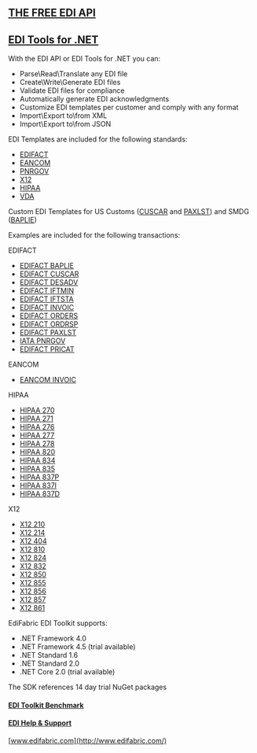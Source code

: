 ## [THE FREE EDI API](https://www.edifabric.com/edi-api.html)

## [EDI Tools for .NET](https://www.edifabric.com/edi-framework-features.html)

With the EDI API or EDI Tools for .NET you can:

* Parse\Read\Translate any EDI file
* Create\Write\Generate EDI files
* Validate EDI files for compliance
* Automatically generate EDI acknowledgments
* Customize EDI templates per customer and comply with any format
* Import\Export to\from XML
* Import\Export to\from JSON

EDI Templates are included for the following standards:

* [EDIFACT](https://support.edifabric.com/hc/en-us/sections/360000070531-EDIFACT-Resources)
* [EANCOM](https://support.edifabric.com/hc/en-us/articles/360000349012-EANCOM-templates-for-versions-D93A-D96A-and-D01B-)
* [PNRGOV](https://support.edifabric.com/hc/en-us/articles/360000349592-PNRGOV-templates)
* [X12](https://support.edifabric.com/hc/en-us/sections/360000067292-X12-Resources)
* [HIPAA](https://support.edifabric.com/hc/en-us/articles/360000372751-HIPAA-templates-270-271-276-277-278-834-835-837)
* [VDA](https://support.edifabric.com/hc/en-us/articles/360000367932-VDA-templates-4905-4906-4908-4913-4915)

Custom EDI Templates for US Customs ([CUSCAR](https://github.com/EdiFabric/Sdk/blob/master/EdiFabric.Sdk.Edifact.Templates.USCustoms/EF_EDIFACT_D03B_CUSCAR.cs) and [PAXLST](https://github.com/EdiFabric/Sdk/blob/master/EdiFabric.Sdk.Edifact.Templates.USCustoms/EF_EDIFACT_D03B_PAXLST.cs)) and SMDG ([BAPLIE](https://github.com/EdiFabric/Sdk/blob/master/EdiFabric.Sdk.Edifact.Templates.Smdg/EF_EDIFACT_D13B_BAPLIE.cs))

Examples are included for the following transactions:

EDIFACT
* [EDIFACT BAPLIE](https://github.com/EdiFabric/Sdk/tree/master/EdiFabric.Sdk.Edifact.BAPLIE)
* [EDIFACT CUSCAR](https://github.com/EdiFabric/Sdk/tree/master/EdiFabric.Sdk.Edifact.CUSCAR)
* [EDIFACT DESADV](https://github.com/EdiFabric/Sdk/tree/master/EdiFabric.Sdk.Edifact.DESADV)
* [EDIFACT IFTMIN](https://github.com/EdiFabric/Sdk/tree/master/EdiFabric.Sdk.Edifact.IFTMIN)
* [EDIFACT IFTSTA](https://github.com/EdiFabric/Sdk/tree/master/EdiFabric.Sdk.Edifact.IFTSTA)
* [EDIFACT INVOIC](https://github.com/EdiFabric/Sdk/tree/master/EdiFabric.Sdk.Edifact.INVOIC)
* [EDIFACT ORDERS](https://github.com/EdiFabric/Sdk/tree/master/EdiFabric.Sdk.Edifact.ORDERS)
* [EDIFACT ORDRSP](https://github.com/EdiFabric/Sdk/tree/master/EdiFabric.Sdk.Edifact.ORDRSP)
* [EDIFACT PAXLST](https://github.com/EdiFabric/Sdk/tree/master/EdiFabric.Sdk.Edifact.PAXLST)
* [IATA PNRGOV](https://github.com/EdiFabric/Sdk/tree/master/EdiFabric.Sdk.Edifact.PNRGOV)
* [EDIFACT PRICAT](https://github.com/EdiFabric/Sdk/tree/master/EdiFabric.Sdk.Edifact.PRICAT)

EANCOM
* [EANCOM INVOIC](https://github.com/EdiFabric/Sdk/tree/master/EdiFabric.Sdk.Eancom.INVOIC)

HIPAA
* [HIPAA 270](https://github.com/EdiFabric/Sdk/tree/master/EdiFabric.Sdk.Hipaa.T270)
* [HIPAA 271](https://github.com/EdiFabric/Sdk/tree/master/EdiFabric.Sdk.Hipaa.T271)
* [HIPAA 276](https://github.com/EdiFabric/Sdk/tree/master/EdiFabric.Sdk.Hipaa.T276)
* [HIPAA 277](https://github.com/EdiFabric/Sdk/tree/master/EdiFabric.Sdk.Hipaa.T277)
* [HIPAA 278](https://github.com/EdiFabric/Sdk/tree/master/EdiFabric.Sdk.Hipaa.T278)
* [HIPAA 820](https://github.com/EdiFabric/Sdk/tree/master/EdiFabric.Sdk.Hipaa.T820)
* [HIPAA 834](https://github.com/EdiFabric/Sdk/tree/master/EdiFabric.Sdk.Hipaa.T834)
* [HIPAA 835](https://github.com/EdiFabric/Sdk/tree/master/EdiFabric.Sdk.Hipaa.T835)
* [HIPAA 837P](https://github.com/EdiFabric/Sdk/tree/master/EdiFabric.Sdk.Hipaa.T837P)
* [HIPAA 837I](https://github.com/EdiFabric/Sdk/tree/master/EdiFabric.Sdk.Hipaa.T837I)
* [HIPAA 837D](https://github.com/EdiFabric/Sdk/tree/master/EdiFabric.Sdk.Hipaa.T837D)

X12
* [X12 210](https://github.com/EdiFabric/Sdk/tree/master/EdiFabric.Sdk.X12.T210)
* [X12 214](https://github.com/EdiFabric/Sdk/tree/master/EdiFabric.Sdk.X12.T214)
* [X12 404](https://github.com/EdiFabric/Sdk/tree/master/EdiFabric.Sdk.X12.T404)
* [X12 810](https://github.com/EdiFabric/Sdk/tree/master/EdiFabric.Sdk.X12.T810)
* [X12 824](https://github.com/EdiFabric/Sdk/tree/master/EdiFabric.Sdk.X12.T824)
* [X12 832](https://github.com/EdiFabric/Sdk/tree/master/EdiFabric.Sdk.X12.T832)
* [X12 850](https://github.com/EdiFabric/Sdk/tree/master/EdiFabric.Sdk.X12.T850)
* [X12 855](https://github.com/EdiFabric/Sdk/tree/master/EdiFabric.Sdk.X12.T855)
* [X12 856](https://github.com/EdiFabric/Sdk/tree/master/EdiFabric.Sdk.X12.T856)
* [X12 857](https://github.com/EdiFabric/Sdk/tree/master/EdiFabric.Sdk.X12.T857)
* [X12 861](https://github.com/EdiFabric/Sdk/tree/master/EdiFabric.Sdk.X12.T861)

EdiFabric EDI Toolkit supports:

* .NET Framework 4.0
* .NET Framework 4.5 (trial available)
* .NET Standard 1.6
* .NET Standard 2.0
* .NET Core 2.0 (trial available)

The SDK references 14 day trial NuGet packages

#### [EDI Toolkit Benchmark](https://support.edifabric.com/hc/en-us/articles/360002327372-EDI-Parser-Benchmark)
#### [EDI Help & Support](https://support.edifabric.com/hc/en-us)

[www.edifabric.com](http://www.edifabric.com/)
